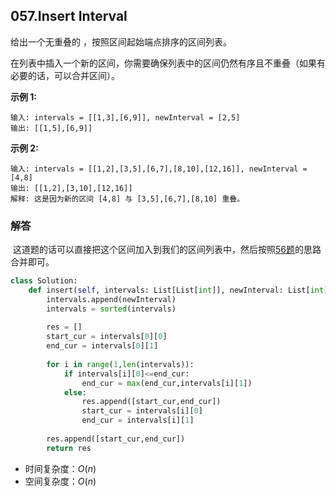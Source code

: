 ## 057.Insert Interval

给出一个无重叠的 ，按照区间起始端点排序的区间列表。

在列表中插入一个新的区间，你需要确保列表中的区间仍然有序且不重叠（如果有必要的话，可以合并区间）。

**示例 1:**

```
输入: intervals = [[1,3],[6,9]], newInterval = [2,5]
输出: [[1,5],[6,9]]
```

**示例 2:**

```
输入: intervals = [[1,2],[3,5],[6,7],[8,10],[12,16]], newInterval = [4,8]
输出: [[1,2],[3,10],[12,16]]
解释: 这是因为新的区间 [4,8] 与 [3,5],[6,7],[8,10] 重叠。
```

### 解答

​	这道题的话可以直接把这个区间加入到我们的区间列表中，然后按照[56题](https://github.com/zhangxiaoyidog/leetcode/blob/master/problems/056.Merge_Intervals/README.md)的思路合并即可。

```python
class Solution:
    def insert(self, intervals: List[List[int]], newInterval: List[int]) -> List[List[int]]:
        intervals.append(newInterval)
        intervals = sorted(intervals)
        
        res = []
        start_cur = intervals[0][0]
        end_cur = intervals[0][1]
        
        for i in range(1,len(intervals)):
            if intervals[i][0]<=end_cur:
                end_cur = max(end_cur,intervals[i][1])
            else:
                res.append([start_cur,end_cur])
                start_cur = intervals[i][0]
                end_cur = intervals[i][1]
        
        res.append([start_cur,end_cur])
        return res
```

- 时间复杂度：$O(n)$
- 空间复杂度：$O(n)$ 